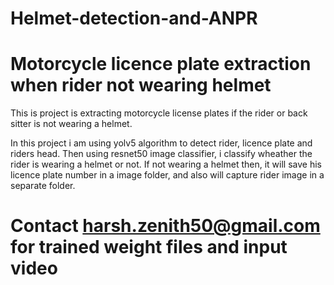 # Helmet-detection-and-ANPR
# Motorcycle licence plate extraction when rider not wearing helmet 
This is project is extracting motorcycle license plates if the rider or back sitter is not wearing a helmet.

In this project i am using yolv5 algorithm to detect rider, licence plate and riders head. Then using resnet50 image classifier, i classify wheather the rider is wearing a helmet or not. If not wearing a helmet then, it will save his licence plate number in a image folder, and also will capture rider image in a separate folder.

# Contact harsh.zenith50@gmail.com for trained weight files and input video
